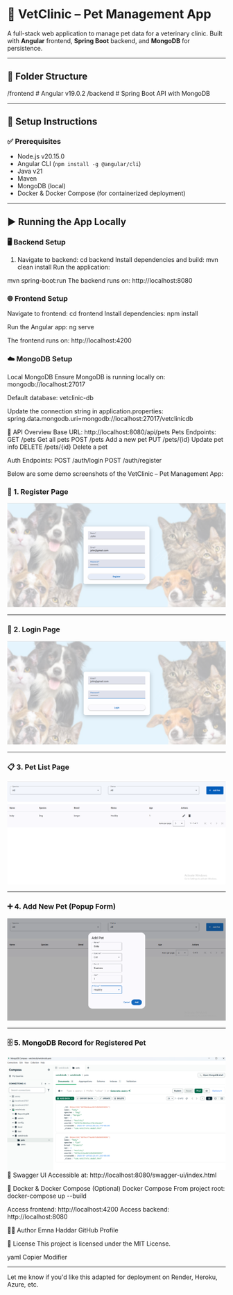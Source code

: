 # 🐾 VetClinic – Pet Management App

A full-stack web application to manage pet data for a veterinary clinic. Built with **Angular** frontend, **Spring Boot** backend, and **MongoDB** for persistence.

---

## 📁 Folder Structure

/frontend # Angular v19.0.2 
/backend # Spring Boot API with MongoDB

---

## 🚀 Setup Instructions

### ✅ Prerequisites

- Node.js v20.15.0
- Angular CLI (`npm install -g @angular/cli`)
- Java v21
- Maven
- MongoDB (local)
- Docker & Docker Compose (for containerized deployment)

---

## ▶️ Running the App Locally

### 🖥️ Backend Setup

1. Navigate to backend:
   cd backend
Install dependencies and build:
mvn clean install
Run the application:

mvn spring-boot:run
The backend runs on:
http://localhost:8080


### 🌐 Frontend Setup
Navigate to frontend:
cd frontend
Install dependencies:
npm install

Run the Angular app:
ng serve

The frontend runs on:
http://localhost:4200


### ☁️ MongoDB Setup
Local MongoDB
Ensure MongoDB is running locally on:
mongodb://localhost:27017

Default database: vetclinic-db

Update the connection string in application.properties:
spring.data.mongodb.uri=mongodb://localhost:27017/vetclinicdb

📡 API Overview
Base URL: http://localhost:8080/api/pets
Pets Endpoints:
GET	/pets	Get all pets
POST	/pets	Add a new pet
PUT	/pets/{id}	Update pet info
DELETE	/pets/{id}	Delete a pet

Auth Endpoints:
POST /auth/login
POST /auth/register

Below are some demo screenshots of the VetClinic – Pet Management App:

### 📝 1. Register Page
![Register Page](demo-screenshots/register.png)

---

### 🔐 2. Login Page
![Login Page](demo-screenshots/login.png)

---

### 📋 3. Pet List Page
![Pet List Page](demo-screenshots/pet-list.png)

---

### ➕ 4. Add New Pet (Popup Form)
![Add New Pet Popup](demo-screenshots/add-pet-popup.png)

---

### 🗄️ 5. MongoDB Record for Registered Pet
![MongoDB Record](demo-screenshots/mongodb-record.png)
🧪 Swagger UI
Accessible at:
http://localhost:8080/swagger-ui/index.html

🐳 Docker & Docker Compose (Optional)
Docker Compose
From project root:
docker-compose up --build

Access frontend: http://localhost:4200
Access backend: http://localhost:8080

👨‍💻 Author
Emna Haddar
GitHub Profile

📄 License
This project is licensed under the MIT License.

yaml
Copier
Modifier

---

Let me know if you'd like this adapted for deployment on Render, Heroku, Azure, etc.
